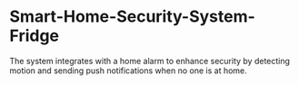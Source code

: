 # Smart-Home-Security-System-Fridge
The system integrates with a home alarm to enhance security by detecting motion and sending push notifications when no one is at home.
